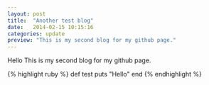 ```yaml
---
layout: post
title:  "Another test blog"
date:   2014-02-15 10:15:16
categories: update
preview: "This is my second blog for my github page."
---
```


Hello
This is my second blog for my github page.

{% highlight ruby %}
def test
  puts "Hello"
end
{% endhighlight %}
